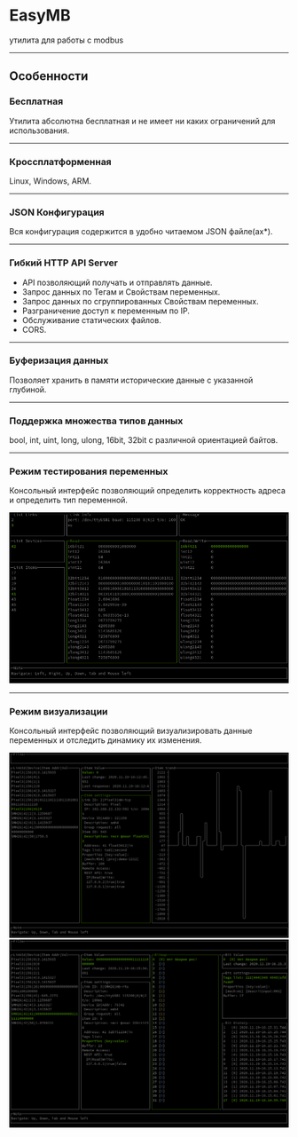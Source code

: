 # **EasyMB**

утилита для работы с modbus

----

## **Особенности**

### **Бесплатная**
  
Утилита абсолютна бесплатная и не имеет ни каких ограничений для использования.

----

### **Кроссплатформенная**

Linux, Windows, ARM.

----

### **JSON Конфигурация**

Вся конфигурация содержится в удобно читаемом JSON файле(ах*).

----

### **Гибкий HTTP API Server**
  
* API позволяющий получать и отправлять данные.
* Запрос данных по Тегам и Свойствам переменных.
* Запрос данных по сгруппированных Свойствам переменных.
* Разграничение доступ к переменным по IP.
* Обслуживание статических файлов.
* CORS.

----

### **Буферизация данных**

Позволяет хранить в памяти исторические данные с указанной глубиной.

----

### **Поддержка множества типов данных**

bool, int, uint, long, ulong, 16bit, 32bit с различной ориентацией байтов.

----

### **Режим тестирования переменных**

Консольный интерфейс позволяющий определить корректность адреса и определить тип переменной.

![test](test.png)

----

### **Режим визуализации**

Консольный интерфейс позволяющий визуализировать данные переменных и отследить динамику их изменения.

![test](monitor_item.png)
![test](monitor_bitmap.png)
